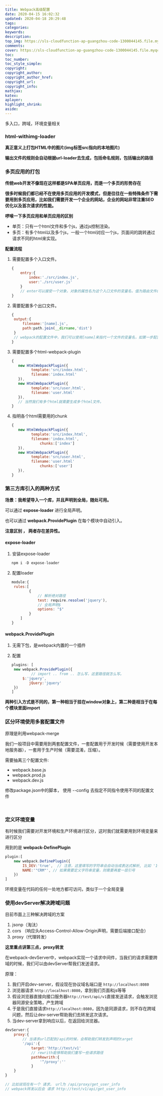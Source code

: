 ```yaml
---
title: Webpack高级配置
date: 2020-04-15 16:02:32
updated: 2020-04-18 20:29:48
tags:
categories:
keywords:
description:
top_img: https://sls-cloudfunction-ap-guangzhou-code-1300044145.file.myqcloud.com/upload/webpack.jpeg
comments:
cover: https://sls-cloudfunction-ap-guangzhou-code-1300044145.file.myqcloud.com/upload/webpack.jpeg
toc:
toc_number:
toc_style_simple:
copyright:
copyright_author:
copyright_author_href:
copyright_url:
copyright_info:
mathjax:
katex:
aplayer:
highlight_shrink:
aside:
---
```


多入口，跨域，环境变量相关

### html-withimg-loader

**真正意义上打包HTML中的图片(img标签src指向的本地图片)**

**输出文件的规则会自动根据url-loader去生成，包括命名规则，包括输出的路径**



### 多页应用的打包

**传统web开发不像现在这样都是SPA单页应用，而是一个多页的形势存在**

**很多时候我们都已经不在使用多页应用的开发模式，但是往往在一些特殊条件下需要用到多页应用，比如我们需要开发一个企业的网站，企业的网站非常注重SEO优化以及首次请求的性能。**



**啰嗦一下多页应用和单页应用的区别**

- 单页：只有一个html文件和多个js，通过js控制渲染。
- 多页：有多个html以及多个js，一般一个html对应一个js，页面间的跳转通过请求不同的html来实现。



**配置流程**

1. 需要配置多个入口文件。

```javascript
   {
       entry:{
           index:'./src/index.js',
           user:'./src/user.js'
       }
       // enter可以接受一个对象，对象的属性名为这个入口文件的变量名，值为路由文件的路径
   }
```

2. 需要配置多个出口文件。

```javascript
   {
   	output:{
   		filename:'[name].js',
   		path:path.join(__dirname,'dist')
   	}
   	// webpack的配置文件中，我们可以使用[name]来指代一个文件的变量名，如第一步配置的属性名。
   }
```

3. 需要配置多个html-webpack-plugin

```javascript
   {
      new HtmlWebpackPlugin({
           	template:'src/index.html',
           	filename:'index.html'
      }),
      new HtmlWebpackPlugin({
           	template:'src/user.html',
           	filename:'user.html'
      }),
      // 当然我们有多个html就需要生成多个html文件。
   }
```

4. 指明各个html需要用的chunk

```javascript
   {
      new HtmlWebpackPlugin({
           	template:'src/index.html',
           	filename:'index.html',
          		chunks:['index']
      }),
      new HtmlWebpackPlugin({
           	template:'src/user.html',
           	filename:'user.html'
          		chunks:['user']
      }),
   }
```





### 第三方库引入的两种方式

**场景：我希望导入一个库，并且声明到全局，随处可用。**

可以通过 **expose-loader** 进行全局声明。

也可以通过 **webpack.ProvidePlugin** 在每个模块中自动引入。

 **注意区别 ， 两者存在差异性。**



#### expose-loader

1. 安装expose-loader

```js
   npm i -D expose-loader
```

2. 配置loader

```javascript
   module:{
   	rules:[
           {
               // 解析绝对路径
               test: require.resolve('jquery'),
               // 全局声明$
               options: "$"
           }
       ]	
   }
```

   

#### webpack.ProvidePlugin

1. 无需下包，是webpack内置的一个插件

2. 配置

```javascript
   plugins: [
   	new webpack.ProvidePlugin({
          	// import .. from .. 怎么写，这里路径就怎么写。
   		$:'jquery',
           jQuery:'jquery'
   	})
   ]
```

   

**两种引入方式是不同的，第一种相当于挂在window对象上，第二种是相当于在每个模块里面import**



### 区分环境使用多套配置文件

原理是利用webpack-merge

我们一般项目中需要用到两套配置文件，一套配置用于开发时候（需要使用开发本地服务器），一套用于生产时候（需要混淆，压缩）。

需要抽离三个配置文件:

- webpack.base.js
- webpack.prod.js
- webpack.dev.js

修改package.json中的脚本， 使用 --config 去指定不同指令使用不同的配置文件

​	

### 定义环境变量

有时候我们需要对开发环境和生产环境进行区分，这时我们就需要用到环境变量来进行区分

用到的是 **webpack-DefinePlugin**

```javascript
plugin:[
    new webpack.DefinePlugin({
        IS_DEV:'true',  // 注意，这里填写的字符串会自动当成表达式解析, 比如 '1+1' 实际上是 2
        NAME:'"CRM"', // 如果需要定义字符串变量，则需要再套一层引号
    })
]
```

环境变量在代码的任何一处地方都可访问，类似于一个全局变量



### 使用devServer解决跨域问题

目前市面上三种解决跨域的方案

1. jsonp（淘汰）
2. cors （响应头Access-Control-Allow-Origin声明，需要后端接口配合）
3. proxy（代理转发） 

**这里重点讲第三点，proxy转发**

在webpack-devServer中，webpack实现一个请求中间件，当我们的请求需要跨域的时候，我们可以由devServer帮我们发送请求。

原理：

1. 我们开启dev-server，假设现在协议域名端口是  `http://localhost:8080`
2. 浏览器请求 `http://localhost:8080`，拿到我们页面和js等等
3. 假设浏览器直接向接口服务器`http://test/api/v1`直接发送请求，会触发浏览器同源安全策略，产生跨域
4. 于是我们直接请求`http://localhost:8080`，因为是同源请求，则不存在跨域问题，然后让dev-server帮助我们去转发这次请求。
5. 当dev-server拿到响应以后，在返回给浏览器。



```javascript
devServer:{
	proxy:{
        // 当请求url匹配到/api的时候，会帮助我们转发到声明的target
		'/api':{
            target:'http://test/v1'
            // rewrith能够帮助我们重写一些请求路径
       		pathRewrith:{
                '^/proxy':''
            }
	}
}
    
// 比如说现在有一个 请求， url为 /api/proxy/get_user_info
// webpack转发以后会 请求 http://test/v1/api/get_user_info
```